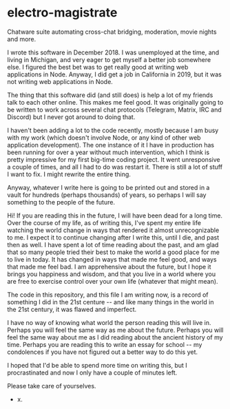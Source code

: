 # electro-magistrate
Chatware suite automating cross-chat bridging, moderation, movie nights and more.



I wrote this software in December 2018. I was unemployed at the time, and living in Michigan, and very eager to get myself a better job somewhere else.
I figured the best bet was to get really good at writing web applications in Node.
Anyway, I did get a job in California in 2019, but it was not writing web applications in Node.

The thing that this software did (and still does) is help a lot of my friends talk to each other online. This makes me feel good. It was originally going to be written to work across several chat protocols (Telegram, Matrix, IRC and Discord) but I never got around to doing that.

I haven't been adding a lot to the code recently, mostly because I am busy with my work (which doesn't involve Node, or any kind of other web application development). The one instance of it I have in production has been running for over a year without much intervention, which I think is pretty impressive for my first big-time coding project. It went unresponsive a couple of times, and all I had to do was restart it. There is still a lot of stuff I want to fix. I might rewrite the entire thing.






Anyway, whatever I write here is going to be printed out and stored in a vault for hundreds (perhaps thousands) of years, so perhaps I will say something to the people of the future.

Hi! If you are reading this in the future, I will have been dead for a long time. Over the course of my life, as of writing this, I've spent my entire life watching the world change in ways that rendered it almost unrecognizable to me. I expect it to continue changing after I write this, until I die, and past then as well. I have spent a lot of time reading about the past, and am glad that so many people tried their best to make the world a good place for me to live in today. It has changed in ways that made me feel good, and ways that made me feel bad. I am apprehensive about the future, but I hope it brings you happiness and wisdom, and that you live in a world where you are free to exercise control over your own life (whatever that might mean).

The code in this repository, and this file I am writing now, is a record of something I did in the 21st centure -- and like many things in the world  in the 21st century, it was flawed and imperfect.

I have no way of knowing what world the person reading this will live in. Perhaps you will feel the same way as me about the future. Perhaps you will feel the same way about me as I did reading about the ancient history of my time. Perhaps you are reading this to write an essay for school -- my condolences if you have not figured out a better way to do this yet.

I hoped that I'd be able to spend more time on writing this, but I procrastinated and now I only have a couple of minutes left.

Please take care of yourselves.

- x.
